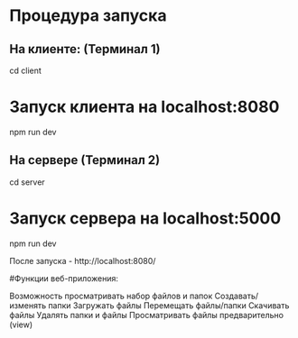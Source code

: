 #  Процедура запуска
## На клиенте: (Терминал 1)
cd client

# Запуск клиента на localhost:8080
npm run dev


## На сервере (Терминал 2)
cd server

# Запуск сервера на localhost:5000
npm run dev

После запуска - http://localhost:8080/

#Функции веб-приложения:

Возможность просматривать набор файлов и папок
Создавать/изменять папки
Загружать файлы
Перемещать файлы/папки
Скачивать файлы
Удалять папки и файлы
Просматривать файлы предварительно (view)